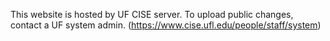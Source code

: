 This website is hosted by UF CISE server. To upload public changes, contact a UF system admin. (https://www.cise.ufl.edu/people/staff/system)
